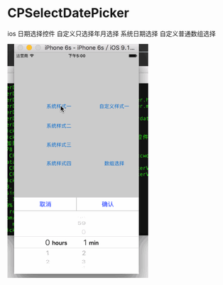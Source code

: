 # CPSelectDatePicker
ios 日期选择控件 
自定义只选择年月选择
系统日期选择
自定义普通数组选择


![image](https://github.com/lingsui/CPSelectDatePicker/blob/master/CPSelectDatePickerDemo/about.gif)
